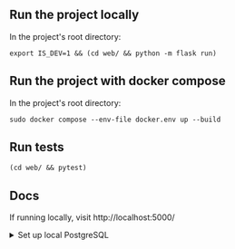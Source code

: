 ## Run the project locally
In the project's root directory:
```
export IS_DEV=1 && (cd web/ && python -m flask run)
```

## Run the project with docker compose
In the project's root directory:
```
sudo docker compose --env-file docker.env up --build
```

## Run tests
```
(cd web/ && pytest)
```

## Docs
If running locally, visit http://localhost:5000/

<details>
  <summary>Set up local PostgreSQL</summary>
    ```
    $ sudo -u postgres psql
    ```

    ```
    postgres=# DROP DATABASE masleads;
    postgres=# DROP ROLE masleads;

    postgres=# CREATE ROLE masleads WITH PASSWORD 'masleads-pwd';
    postgres=# ALTER ROLE masleads WITH LOGIN;
    postgres=# CREATE DATABASE masleads WITH OWNER masleads;
    postgres=# \c masleads
    postgres=# GRANT SELECT, INSERT, UPDATE, DELETE ON TABLE "ElementsToProcess" TO masleads;
    postgres=# GRANT USAGE ON SCHEMA public TO masleads;
    postgres=# GRANT USAGE, SELECT ON SEQUENCE "ElementsToProcess_id_seq" TO masleads;
    ```
</details>
